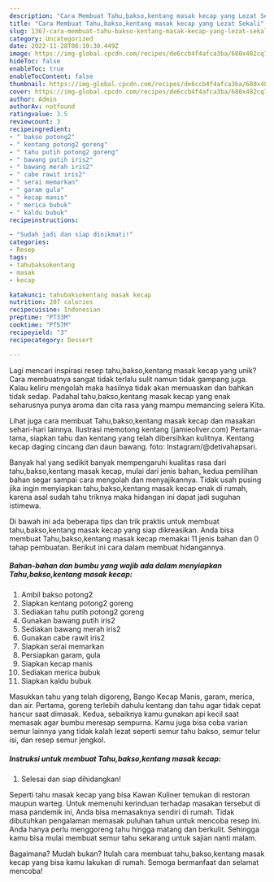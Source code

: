 ```yaml
---
description: "Cara Membuat Tahu,bakso,kentang masak kecap yang Lezat Sekali"
title: "Cara Membuat Tahu,bakso,kentang masak kecap yang Lezat Sekali"
slug: 1367-cara-membuat-tahu-bakso-kentang-masak-kecap-yang-lezat-sekali
category: Uncategorized
date: 2022-11-28T06:19:30.449Z
image: https://img-global.cpcdn.com/recipes/de6ccb4f4afca3ba/680x482cq70/tahubaksokentang-masak-kecap-foto-resep-utama.jpg
hideToc: false
enableToc: true
enableTocContent: false
thumbnail: https://img-global.cpcdn.com/recipes/de6ccb4f4afca3ba/680x482cq70/tahubaksokentang-masak-kecap-foto-resep-utama.jpg
cover: https://img-global.cpcdn.com/recipes/de6ccb4f4afca3ba/680x482cq70/tahubaksokentang-masak-kecap-foto-resep-utama.jpg
author: Admin
authorAv: notfound
ratingvalue: 3.5
reviewcount: 3
recipeingredient:
- " bakso potong2"
- " kentang potong2 goreng"
- " tahu putih potong2 goreng"
- " bawang putih iris2"
- " bawang merah iris2"
- " cabe rawit iris2"
- " serai memarkan"
- " garam gula"
- " kecap manis"
- " merica bubuk"
- " kaldu bubuk"
recipeinstructions:

- "Sudah jadi dan siap dinikmati!"
categories:
- Resep
tags:
- tahubaksokentang
- masak
- kecap

katakunci: tahubaksokentang masak kecap 
nutrition: 207 calories
recipecuisine: Indonesian
preptime: "PT33M"
cooktime: "PT57M"
recipeyield: "3"
recipecategory: Dessert

---
```





Lagi mencari inspirasi resep tahu,bakso,kentang masak kecap yang unik? Cara membuatnya sangat tidak terlalu sulit namun tidak gampang juga. Kalau keliru mengolah maka hasilnya tidak akan memuaskan dan bahkan tidak sedap. Padahal tahu,bakso,kentang masak kecap yang enak seharusnya punya aroma dan cita rasa yang mampu memancing selera Kita.





Lihat juga cara membuat Tahu,bakso,kentang masak kecap dan masakan sehari-hari lainnya. Ilustrasi memotong kentang (jamieoliver.com) Pertama-tama, siapkan tahu dan kentang yang telah dibersihkan kulitnya. Kentang kecap daging cincang dan daun bawang. foto: Instagram/@detivahapsari.

Banyak hal yang sedikit banyak mempengaruhi kualitas rasa dari tahu,bakso,kentang masak kecap, mulai dari jenis bahan, kedua pemilihan bahan segar sampai cara mengolah dan menyajikannya. Tidak usah pusing jika ingin menyiapkan tahu,bakso,kentang masak kecap enak di rumah, karena asal sudah tahu triknya maka hidangan ini dapat jadi suguhan istimewa.






Di bawah ini ada beberapa tips dan trik praktis untuk membuat tahu,bakso,kentang masak kecap yang siap dikreasikan. Anda bisa membuat Tahu,bakso,kentang masak kecap memakai 11 jenis bahan dan 0 tahap pembuatan. Berikut ini cara dalam membuat hidangannya.

<!--inarticleads1-->

##### Bahan-bahan dan bumbu yang wajib ada dalam menyiapkan Tahu,bakso,kentang masak kecap:

1. Ambil  bakso potong2
1. Siapkan  kentang potong2 goreng
1. Sediakan  tahu putih potong2 goreng
1. Gunakan  bawang putih iris2
1. Sediakan  bawang merah iris2
1. Gunakan  cabe rawit iris2
1. Siapkan  serai memarkan
1. Persiapkan  garam, gula
1. Siapkan  kecap manis
1. Sediakan  merica bubuk
1. Siapkan  kaldu bubuk


Masukkan tahu yang telah digoreng, Bango Kecap Manis, garam, merica, dan air. Pertama, goreng terlebih dahulu kentang dan tahu agar tidak cepat hancur saat dimasak. Kedua, sebaiknya kamu gunakan api kecil saat memasak agar bumbu meresap sempurna. Kamu juga bisa coba varian semur lainnya yang tidak kalah lezat seperti semur tahu bakso, semur telur isi, dan resep semur jengkol. 

<!--inarticleads2-->

##### Instruksi untuk membuat Tahu,bakso,kentang masak kecap:


1. Selesai dan siap dihidangkan!

Seperti tahu masak kecap yang bisa Kawan Kuliner temukan di restoran maupun warteg. Untuk memenuhi kerinduan terhadap masakan tersebut di masa pandemik ini, Anda bisa memasaknya sendiri di rumah. Tidak dibutuhkan pengalaman memasak puluhan tahun untuk mencoba resep ini. Anda hanya perlu menggoreng tahu hingga matang dan berkulit. Sehingga kamu bisa mulai membuat semur tahu sekarang untuk sajian nanti malam. 

Bagaimana? Mudah bukan? Itulah cara membuat tahu,bakso,kentang masak kecap yang bisa kamu lakukan di rumah. Semoga bermanfaat dan selamat mencoba!
